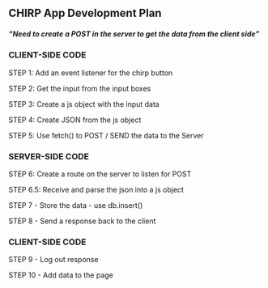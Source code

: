 CHIRP App Development Plan
--------------------------

##### “Need to create a POST in the server to get the data from the client side”

### CLIENT-SIDE CODE

STEP 1: Add an event listener for the chirp button

STEP 2: Get the input from the input boxes

STEP 3: Create a js object with the input data

STEP 4: Create JSON from the js object

STEP 5: Use fetch() to POST / SEND the data to the Server

### SERVER-SIDE CODE

STEP 6: Create a route on the server to listen for POST

STEP 6.5: Receive and parse the json into a js object

STEP 7 - Store the data - use db.insert()

STEP 8 - Send a response back to the client

### CLIENT-SIDE CODE

STEP 9 - Log out response

STEP 10 - Add data to the page




